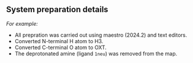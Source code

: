 ## System preparation details

_For example:_

* All prepration was carried out using maestro (2024.2) and text editors.
* Converted N-terminal H atom to H3.
* Converted C-terminal O atom to OXT.
* The deprotonated amine (ligand `1neu`) was removed from the map.
